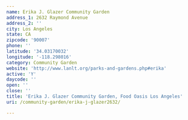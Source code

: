 ```yaml
---
name: Erika J. Glazer Community Garden
address_1: 2632 Raymond Avenue
address_2: ''
city: Los Angeles
state: CA
zipcode: '90007'
phone: ''
latitude: '34.03170032'
longitude: '-118.298016'
category: Community Garden
website: 'http://www.lanlt.org/parks-and-gardens.php#erika'
active: 'Y'
daycode: ''
open: ''
close: ''
title: 'Erika J. Glazer Community Garden, Food Oasis Los Angeles'
uri: /community-garden/erika-j-glazer2632/

---
```

